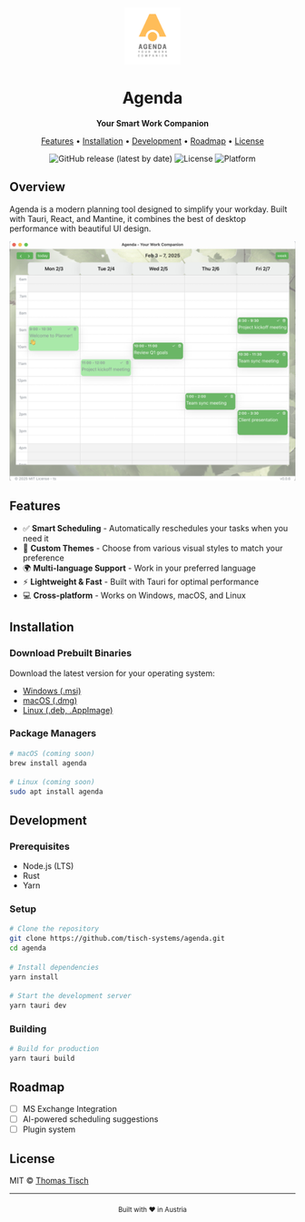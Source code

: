 <div align="center">
  <img src="./src/assets/Agenda.png" alt="Agenda Banner" width="100" />
  <h1>Agenda</h1>
  <p><strong>Your Smart Work Companion</strong></p>
  <p>
    <a href="#features">Features</a> •
    <a href="#installation">Installation</a> •
    <a href="#development">Development</a> •
    <a href="#roadmap">Roadmap</a> •
    <a href="#license">License</a>
  </p>
  
  ![GitHub release (latest by date)](https://img.shields.io/github/v/release/ttisch/agenda)
  ![License](https://img.shields.io/badge/license-MIT-blue)
  ![Platform](https://img.shields.io/badge/platform-Windows%20%7C%20macOS%20%7C%20Linux-lightgrey)
</div>

## Overview

Agenda is a modern planning tool designed to simplify your workday. Built with Tauri, React, and Mantine, it combines the best of desktop performance with beautiful UI design.

<div align="center">
  <img src="screenshot.png" alt="Agenda Screenshot" width="800" />
</div>

## Features

- ✅ **Smart Scheduling** - Automatically reschedules your tasks when you need it
- 🎨 **Custom Themes** - Choose from various visual styles to match your preference
- 🌍 **Multi-language Support** - Work in your preferred language
- ⚡ **Lightweight & Fast** - Built with Tauri for optimal performance
- 💻 **Cross-platform** - Works on Windows, macOS, and Linux

## Installation

### Download Prebuilt Binaries

Download the latest version for your operating system:

- [Windows (.msi)](https://github.com/ttisch/agenda/releases/latest)
- [macOS (.dmg)](https://github.com/ttisch/agenda/releases/latest)
- [Linux (.deb, .AppImage)](https://github.com/ttisch/agenda/releases/latest)

### Package Managers

```bash
# macOS (coming soon)
brew install agenda

# Linux (coming soon)
sudo apt install agenda
```

## Development

### Prerequisites

- Node.js (LTS)
- Rust
- Yarn

### Setup

```bash
# Clone the repository
git clone https://github.com/tisch-systems/agenda.git
cd agenda

# Install dependencies
yarn install

# Start the development server
yarn tauri dev
```

### Building

```bash
# Build for production
yarn tauri build
```

## Roadmap

- [ ] MS Exchange Integration
- [ ] AI-powered scheduling suggestions
- [ ] Plugin system

## License

MIT © [Thomas Tisch](https://tisch.systems)

---

<div align="center">
  <sub>Built with ❤️ in Austria</sub>
</div>
